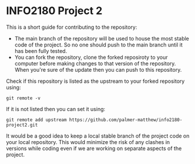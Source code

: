 # INFO2180 Project 2

This is a short guide for contributing to the repository:

- The main branch of the repository will be used to house the most stable code of the project. So no one should push to the main branch until it has been fully tested.
- You can fork the repository, clone the forked reposiroty to your computer before  making changes to that version of the repository. When you're sure of the update then you can push to this repository.

Check if this repository is listed as the upstream to your forked repository using:

```
git remote -v
```

If it is not listed then you can set it using:

```
git remote add upstream https://github.com/palmer-matthew/info2180-project2.git
```

It would be a good idea to keep a local stable branch of the project code on your local repository. This would minimize the risk of any clashes in versions while coding even if we are working on separate aspects of the project.

